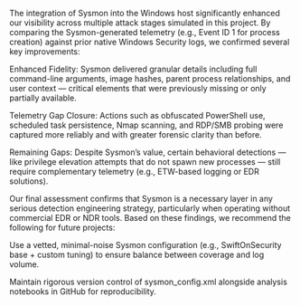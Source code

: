 The integration of Sysmon into the Windows host significantly enhanced our visibility across multiple attack stages simulated in this project. By comparing the Sysmon-generated telemetry (e.g., Event ID 1 for process creation) against prior native Windows Security logs, we confirmed several key improvements:

Enhanced Fidelity: Sysmon delivered granular details including full command-line arguments, image hashes, parent process relationships, and user context — critical elements that were previously missing or only partially available.

Telemetry Gap Closure: Actions such as obfuscated PowerShell use, scheduled task persistence, Nmap scanning, and RDP/SMB probing were captured more reliably and with greater forensic clarity than before.

Remaining Gaps: Despite Sysmon’s value, certain behavioral detections — like privilege elevation attempts that do not spawn new processes — still require complementary telemetry (e.g., ETW-based logging or EDR solutions).

Our final assessment confirms that Sysmon is a necessary layer in any serious detection engineering strategy, particularly when operating without commercial EDR or NDR tools. Based on these findings, we recommend the following for future projects:

Use a vetted, minimal-noise Sysmon configuration (e.g., SwiftOnSecurity base + custom tuning) to ensure balance between coverage and log volume.

Maintain rigorous version control of sysmon_config.xml alongside analysis notebooks in GitHub for reproducibility.
